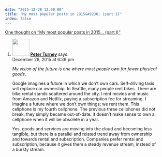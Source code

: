 ```yaml
---
date: "2015-12-28 12:00:00"
title: "My most popular posts in 2015&#8230; (part I)"
index: false
---
```


[One thought on &ldquo;My most popular posts in 2015&#8230; (part I)&rdquo;](/lemire/blog/2015/12-28-my-most-popular-posts-in-2015-part-i)

<ol class="comment-list">
<li id="comment-219524" class="comment even thread-even depth-1">
<div class="comment-author vcard">
<img alt src="https://secure.gravatar.com/avatar/eb2d858a6ccea692bf677ad2c66623ad?s=56&#038;d=mm&#038;r=g" srcset="https://secure.gravatar.com/avatar/eb2d858a6ccea692bf677ad2c66623ad?s=112&#038;d=mm&#038;r=g 2x" class="avatar avatar-56 photo" height="56" width="56" decoding="async" /> <b class="fn"><a href="http://www.apperceptual.com/" class="url" rel="ugc external nofollow">Peter Turney</a></b> <span class="says">says:</span> </div>
<div class="comment-metadata"><time datetime="2015-12-28T18:36:43+00:00">December 28, 2015 at 6:36 pm</time></a> </div>
<div class="comment-content">
<p><em>My vision of the future is one where most people own far fewer physical goods. </em></p>
<p>Google imagines a future in which we don&rsquo;t own cars. Self-driving taxis will replace car ownership. In Seattle, many people rent bikes. There are bike rental stands scattered around the city. I rent movies and music from Amazon and Netflix, paying a subscription fee for streaming. I imagine a future where we don&rsquo;t own things; we rent them. This cellphone is my fourth cellphone. The previous three cellphones did not break, they simply became out-of-date. It doesn&rsquo;t make sense to own a cellphone when it will be obsolete in a year.</p>
<p>Yes, goods and services are moving into the cloud and becoming less tangible, but there is a parallel and related trend away from ownership and towards rental and subscription. Companies prefer rental and subscription, because it gives them a steady revenue stream, instead of a bursty stream.</p>
</div>
</li>
</ol>
